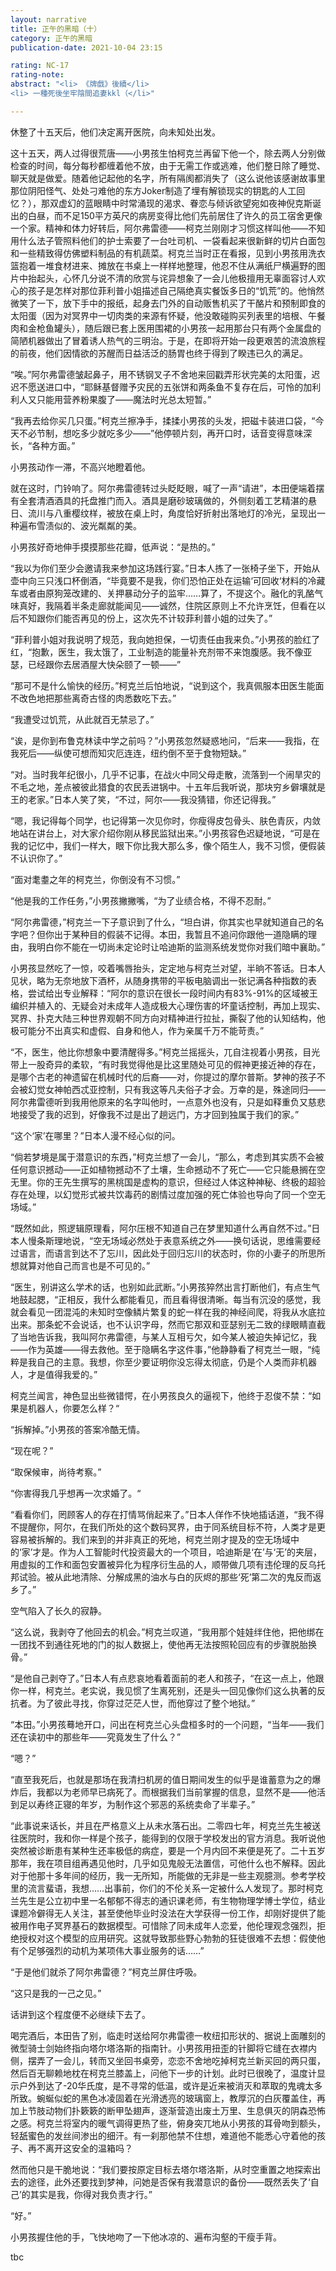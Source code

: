 ```yaml
---
layout: narrative
title: 正午的黑暗（十）
category: 正午的黑暗
publication-date: 2021-10-04 23:15

rating: NC-17
rating-note:
abstract: "<li> 《牌戲》後續</li>
<li> 一種死後坐牢陰間追妻kkl（</li>"

---
```


休整了十五天后，他们决定离开医院，向未知处出发。

这十五天，两人过得很荒唐——小男孩生怕柯克兰再留下他一个，除去两人分别做检查的时间，每分每秒都缠着他不放，由于无需工作或逃难，他们整日除了睡觉、聊天就是做爱。随着他记起他的名字，所有隔阂都消失了（这么说他该感谢故事里那位阴阳怪气、处处刁难他的东方Joker制造了埋有解锁现实的钥匙的人工回忆？），那双虚幻的蓝眼睛中时常涌现的渴求、眷恋与倾诉欲望宛如夜神倪克斯诞出的白昼，而不足150平方英尺的病房变得比他们先前居住了许久的员工宿舍更像一个家。精神和体力好转后，阿尔弗雷德——柯克兰刚刚才习惯这样叫他——不知用什么法子管照料他们的护士索要了一台吐司机、一袋看起来很新鲜的切片白面包和一些精致得仿佛塑料制品的有机蔬菜。柯克兰当时正在看报，见到小男孩用洗衣篮抱着一堆食材进来、摊放在书桌上一样样地整理，他忍不住从满纸尸横遍野的图片中抬起头，心怀几分说不清的欣赏与诧异想象了一会儿他极擅用无辜面容讨人欢心的孩子是怎样对那位菲利普小姐描述自己隔绝真实餐饭多日的“饥荒”的。他悄然微笑了一下，放下手中的报纸，起身去门外的自动贩售机买了干酪片和预制即食的太阳蛋（因为对冥界中一切肉类的来源有怀疑，他没敢碰购买列表里的培根、午餐肉和金枪鱼罐头），随后跟已套上医用围裙的小男孩一起用那台只有两个金属盘的简陋机器做出了冒着诱人热气的三明治。于是，在即将开始一段更艰苦的流浪旅程的前夜，他们因情欲的苏醒而日益活泛的肠胃也终于得到了睽违已久的满足。

“唉。”阿尔弗雷德皱起鼻子，用不锈钢叉子不舍地来回戳弄形状完美的太阳蛋，迟迟不愿送进口中，“耶稣基督赠予灾民的五张饼和两条鱼不复存在后，可怜的加利利人又只能用营养粉果腹了——魔法时光总太短暂。”

“我再去给你买几只蛋。”柯克兰擦净手，揉揉小男孩的头发，把磁卡装进口袋，“今天不必节制，想吃多少就吃多少——”他停顿片刻，再开口时，话音变得意味深长，“各种方面。”

小男孩动作一滞，不高兴地瞪着他。

就在这时，门铃响了。阿尔弗雷德转过头眨眨眼，喊了一声“请进”，本田便端着摆有全套清酒酒具的托盘推门而入。酒具是磨砂玻璃做的，外侧刻着工艺精湛的悬日、流川与八重樱纹样，被放在桌上时，角度恰好折射出落地灯的冷光，呈现出一种遍布雪渍似的、波光粼粼的美。

小男孩好奇地伸手摸摸那些花瓣，低声说：“是热的。”

“我以为你们至少会邀请我来参加这场践行宴。”日本人拣了一张椅子坐下，开始从壶中向三只浅口杯倒酒，“毕竟要不是我，你们恐怕正处在运输‘可回收‘材料的冷藏车或者由原狗笼改建的、关押暴动分子的监牢……算了，不提这个。融化的乳酪气味真好，我隔着半条走廊就能闻见——诚然，住院区原则上不允许烹饪，但看在以后不知跟你们能否再见的份上，这次先不计较菲利普小姐的过失了。”

“菲利普小姐对我说明了规范，我向她担保，一切责任由我来负。”小男孩的脸红了红，“抱歉，医生，我太饿了，工业制造的能量补充剂带不来饱腹感。我不像亚瑟，已经跟你去居酒屋大快朵颐了一顿——”

“那可不是什么愉快的经历。”柯克兰后怕地说，“说到这个，我真佩服本田医生能面不改色地把那些离奇古怪的肉悉数吃下去。”

“我遭受过饥荒，从此就百无禁忌了。”

“诶，是你到布鲁克林读中学之前吗？”小男孩忽然疑惑地问，“后来——我指，在我死后——纵使可想而知灾厄连连，纽约倒不至于食物短缺。”

“对。当时我年纪很小，几乎不记事，在战火中同父母走散，流落到一个闹旱灾的不毛之地，差点被彼此猎食的农民丢进锅中。十五年后我听说，那块穷乡僻壤就是王的老家。”日本人笑了笑，“不过，阿尔——我没猜错，你还记得我。”

“嗯，我记得每个同学，也记得第一次见你时，你瘦得皮包骨头、肤色青灰，内敛地站在讲台上，对大家介绍你刚从移民监狱出来。”小男孩容色迟疑地说，“可是在我的记忆中，我们一样大，眼下你比我大那么多，像个陌生人，我不习惯，便假装不认识你了。”

“面对耄耋之年的柯克兰，你倒没有不习惯。”

“他是我的工作任务，”小男孩撇撇嘴，“为了业绩合格，不得不忍耐。”

“阿尔弗雷德，”柯克兰一下子意识到了什么，“坦白讲，你其实也早就知道自己的名字吧？但你出于某种目的假装不记得。本田，我暂且不追问你跟他一道隐瞒的理由，我明白你不能在一切尚未定论时让哈迪斯的监测系统发觉你对我们暗中襄助。”

小男孩显然吃了一惊，咬着嘴唇抬头，定定地与柯克兰对望，半晌不答话。日本人见状，略为无奈地放下酒杯，从随身携带的平板电脑调出一张记满各种指数的表格，尝试给出专业解释：“阿尔的意识在很长一段时间内有83%-91%的区域被王编织并植入的、无疑会对未成年人造成极大心理伤害的坏童话控制，再加上现实、冥界、扑克大陆三种世界观朝不同方向对精神进行拉扯，撕裂了他的认知结构，他极可能分不出真实和虚假、自身和他人，作为亲属千万不能苛责。”

“不，医生，他比你想象中要清醒得多。”柯克兰摇摇头，兀自注视着小男孩，目光带上一股奇异的柔软，“有时我觉得他是比这里随处可见的假神更接近神的存在，是哪个古老的神遗留在机械时代的后裔——对，你提过的摩尔普斯。梦神的孩子不会被幻觉女神帕西忒亚控制，只有我这等凡夫俗子才会。万幸的是，殊途同归——阿尔弗雷德听到我用他原来的名字叫他时，一点意外也没有，只是如释重负又慈悲地接受了我的迟到，好像我不过是出了趟远门，方才回到独属于我们的家。”

“这个‘家’在哪里？”日本人漫不经心似的问。

“倘若梦境是属于潜意识的东西，”柯克兰想了一会儿，“那么，考虑到其实质不会被任何意识撼动——正如植物撼动不了土壤，生命撼动不了死亡——它只能悬搁在空无里。你的王先生撰写的黑桃国是虚构的意识，但经过人体这种神秘、终极的超验存在处理，以幻觉形式被共饮毒药的剧情过度加强的死亡体验也导向了同一个空无场域。”

“既然如此，照逻辑原理看，阿尔压根不知道自己在梦里知道什么再自然不过。”日本人慢条斯理地说，“空无场域必然处于表意系统之外——换句话说，思维需要经过语言，而语言到达不了忘川，因此处于回归忘川的状态时，你的小妻子的所思所想就算对他自己而言也是不可见的。”

“医生，别讲这么学术的话，也别如此武断。”小男孩猝然出言打断他们，有点生气地鼓起腮，“正相反，我什么都能看见，而且看得很清晰。每当有沉没的感觉，我就会看见一团混沌的未知时空像鳞片繁复的蛇一样在我的神经间爬，将我从水底拉出来。那条蛇不会说话，也不认识字母，然而它那双和亚瑟别无二致的绿眼睛直截了当地告诉我，我叫阿尔弗雷德，与某人互相亏欠，如今某人被迫失掉记忆，我——作为英雄——得去救他。至于隐瞒名字这件事，”他静静看了柯克兰一眼，“纯粹是我自己的主意。我想，你至少要证明你没忘得太彻底，仍是个人类而非机器人，才是值得我爱的。”

柯克兰闻言，神色显出些微错愕，在小男孩良久的逼视下，他终于忍俊不禁：“如果是机器人，你要怎么样？“

“拆解掉。”小男孩的答案冷酷无情。

“现在呢？”

“取保候审，尚待考察。”

“你害得我几乎想再一次求婚了。“

“看看你们，罔顾客人的存在打情骂俏起来了。”日本人佯作不快地插话道，“我不得不提醒你，阿尔，在我们所处的这个数码冥界，由于同系统目标不符，人类才是更容易被拆解的。我们来到的并非真正的死地，柯克兰刚才提及的空无场域中的‘家’才是。作为人工智能时代投资最大的一个项目，哈迪斯是‘在’与‘无’的夹层，用虚拟的工作和面包安置被异化为程序衍生品的人，顺带做几项有违伦理的反乌托邦试验。被从此地清除、分解成黑的油水与白的灰烬的那些‘死’第二次的鬼反而返乡了。”

空气陷入了长久的寂静。

“这么说，我剥夺了他回去的机会。”柯克兰叹道，“我用那个娃娃绊住他，把他绑在一团找不到通往死地的门的拟人数据上，使他再无法按照轮回应有的步骤脱胎换骨。”

“是他自己剥夺了。”日本人有点悲哀地看着面前的老人和孩子，“在这一点上，他跟你一样，柯克兰。老实说，我见惯了生离死别，还是头一回见像你们这么执著的反抗者。为了彼此寻找，你穿过茫茫人世，而他穿过了整个地狱。”

“本田。”小男孩蓦地开口，问出在柯克兰心头盘桓多时的一个问题，“当年——我们还在读初中的那些年——究竟发生了什么？”

“嗯？”

“直至我死后，也就是那场在我清扫机房的值日期间发生的似乎是谁蓄意为之的爆炸后，我都以为老师早已病死了。而根据我们当前掌握的信息，显然不是——他活到足以寿终正寝的年岁，为制作这个邪恶的系统卖命了半辈子。”

“此事说来话长，并且在严格意义上从未水落石出。二零四七年，柯克兰先生被送往医院时，我和你一样是个孩子，能得到的仅限于学校发出的官方消息。我听说他突然被诊断患有某种生还率极低的病症，要是一个月内回不来便是死了。二十五岁那年，我在项目组再遇见他时，几乎如见鬼般无法置信，可他什么也不解释。因此对于他那十多年间的经历，我一无所知，所能做的无非是一些主观臆测。参考学校里的流言蜚语，我想……出事前，你们的不伦关系一定被什么人发现了。那时柯克兰先生是公立初中里一名郁郁不得志的通识课老师，有生物物理学博士学位，结业课题冷僻得无人关注，甚至使他毕业时没法在大学获得一份工作，却刚好提供了能被用作电子冥界基石的数据模型。可惜除了同未成年人恋爱，他伦理观念强烈，拒绝授权对这个模型的应用研究。这就导致那些野心勃勃的狂徒很难不去想：假使他有个足够强烈的动机为某项伟大事业服务的话……”

“于是他们就杀了阿尔弗雷德？”柯克兰屏住呼吸。

“这只是我的一己之见。”

话讲到这个程度便不必继续下去了。

喝完酒后，本田告了别，临走时送给阿尔弗雷德一枚纽扣形状的、据说上面雕刻的微型骑士剑始终指向塔尔塔洛斯的指南针。小男孩用扭歪的针脚将它缝在衣襟内侧，摆弄了一会儿，转而又坐回书桌旁，恋恋不舍地吃掉柯克兰新买回的两只蛋，然后百无聊赖地枕在柯克兰膝盖上，问他下一步的计划。此时已很晚了，温度计显示户外到达了-20华氏度，是不寻常的低温，或许是近来被消灭和萃取的鬼魂太多所致。蜿蜒似蛇的黑色冰凌固着在光滑透亮的玻璃窗上，教厚沉的白灰覆盖住，再加上节肢动物们扑簌簌的断甲坠翅声，逐渐营造出废土万里、生息俱灭的阴森恐怖之感。柯克兰将室内的暖气调得更热了些，俯身突兀地从小男孩的耳骨吻到额头，轻舐蜜色的发丝间渗出的细汗。有一刹那他禁不住想，难道他不能悉心守着他的孩子、再不离开这安全的温箱吗？

然而他只是干脆地说：“我们要按原定目标去塔尔塔洛斯，从时空重置之地探索出去的途径，此外还要找到梦神，问她是否保有我潜意识的备份——既然丢失了‘自己’的其实是我，你得对我负责才行。”

“好。”

小男孩握住他的手，飞快地吻了一下他冰凉的、遍布沟壑的干瘦手背。

tbc
